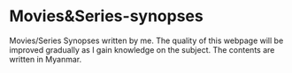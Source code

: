 # Movies&Series-synopses
Movies/Series Synopses written by me.
The quality of this webpage will be improved gradually as I gain knowledge on the subject.
The contents are written in Myanmar.
